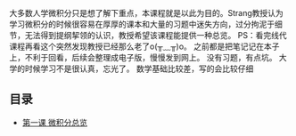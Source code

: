 大多数人学微积分只是想了解下重点，本课程就是以此为目的。Strang教授认为学习微积分的时候很容易在厚厚的课本和大量的习题中迷失方向，过分拘泥于细节，无法得到提纲挈领的认识，教授希望该课程能提供一种总览。
PS：看完线代课程再看这个突然发现教授已经那么老了o(╥﹏╥)o。
之前都是把笔记记在本子上，不利于回看，后续会整理成电子版，慢慢发到网上。
没有习题，有点坑。
大学的时候学习不是很认真，忘光了。
数学基础比较差，写的会比较仔细
  
## 目录
- [第一课 微积分总览](第一课%20微积分总览/第一课%20微积分总览.md)